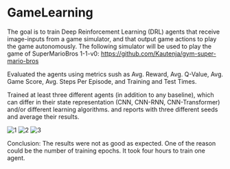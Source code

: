 # GameLearning
The goal is to train Deep Reinforcement Learning (DRL) agents that receive image-inputs from a game simulator, and that output game actions to play the game autonomously. The following simulator will be used to play the game of SuperMarioBros 1-1-v0: https://github.com/Kautenja/gym-super-mario-bros

Evaluated the agents using metrics sush as Avg. Reward, Avg. Q-Value, Avg. Game Score, Avg. Steps Per Episode, and Training and Test Times.

Trained at least three different agents (in addition to any baseline), which can differ in their state representation (CNN, CNN-RNN, CNN-Transformer) and/or different learning algorithms. and reports with three different seeds and average their results.

![1](https://user-images.githubusercontent.com/101992840/216442137-d62da35f-252f-4df4-8507-5985f4b494c6.png)
![2](https://user-images.githubusercontent.com/101992840/216442147-caf3ab75-91ec-452e-b43e-eecdfbc94619.png)
![3](https://user-images.githubusercontent.com/101992840/216442161-cf067e47-baea-4007-b0c2-a4e4d1d2f5cd.png)


Conclusion: 
The results were not as good as expected. One of the reason could be the number of training epochs. It took four hours to train one agent. 
